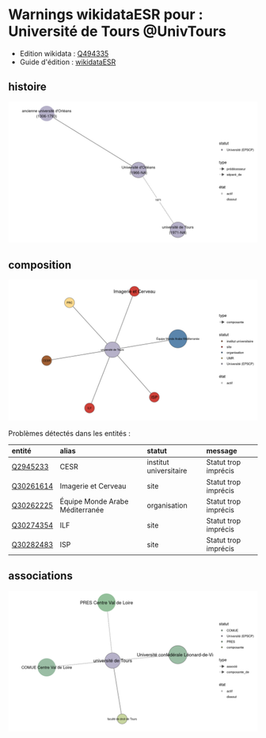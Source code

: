 Warnings wikidataESR pour : Université de Tours @UnivTours
================

- Edition wikidata : [Q494335](https://www.wikidata.org/wiki/Q494335)
- Guide d'édition : [wikidataESR](https://github.com/cpesr/wikidataESR/)



## histoire 

![Graphique non généré](https://github.com/cpesr/wikidataESR/blob/master/plots/etablissements/Q494335-histoire.png) 



## composition 

![Graphique non généré](https://github.com/cpesr/wikidataESR/blob/master/plots/etablissements/Q494335-composition.png) 



Problèmes détectés dans les entités :

|entité                                               |alias                           |statut                 |message              |
|:----------------------------------------------------|:-------------------------------|:----------------------|:--------------------|
|[Q2945233](https://www.wikidata.org/wiki/Q2945233)   |CESR                            |institut universitaire |Statut trop imprécis |
|[Q30261614](https://www.wikidata.org/wiki/Q30261614) |Imagerie et Cerveau             |site                   |Statut trop imprécis |
|[Q30262225](https://www.wikidata.org/wiki/Q30262225) |Équipe Monde Arabe Méditerranée |organisation           |Statut trop imprécis |
|[Q30274354](https://www.wikidata.org/wiki/Q30274354) |ILF                             |site                   |Statut trop imprécis |
|[Q30282483](https://www.wikidata.org/wiki/Q30282483) |ISP                             |site                   |Statut trop imprécis |


## associations 

![Graphique non généré](https://github.com/cpesr/wikidataESR/blob/master/plots/etablissements/Q494335-associations.png) 

